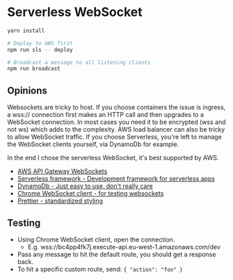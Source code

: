 # Serverless WebSocket

```sh
yarn install

# Deploy to AWS first
npm run sls -- deploy

# Broadcast a message to all listening clients
npm run broadcast
```

## Opinions

Websockets are tricky to host. If you choose containers the issue is ingress, a wss:// connection first makes an HTTP call and then upgrades to a WebSocket connection. In most cases you need it to be encrypted (wss and not ws) which adds to the complexity. AWS load balancer can also be tricky to allow WebSocket traffic. If you choose Serverless, you're left to manage the WebSocket clients yourself, via DynamoDb for example.

In the end I chose the serverless WebSocket, it's best supported by AWS.

- [AWS API Gateway WebSockets](https://blog.neverendingqs.com/2019/07/01/serverless-websocket-example.html)
- [Serverless framework - Development framework for serverless apps](https://www.serverless.com/)
- [DynamoDb - Just easy to use, don't really care](https://aws.amazon.com/dynamodb)
- [Chrome WebSocket client - for testing websockets](https://chrome.google.com/webstore/detail/simple-websocket-client/pfdhoblngboilpfeibdedpjgfnlcodoo?hl=en)
- [Prettier - standardized styling](https://prettier.io/)

## Testing

- Using Chrome WebSocket client, open the connection.
    - E.g. wss://bc4pp4fk7j.execute-api.eu-west-1.amazonaws.com/dev
- Pass any message to hit the default route, you should get a response back.
- To hit a specific custom route, send: `{ "action": "foo" }`
